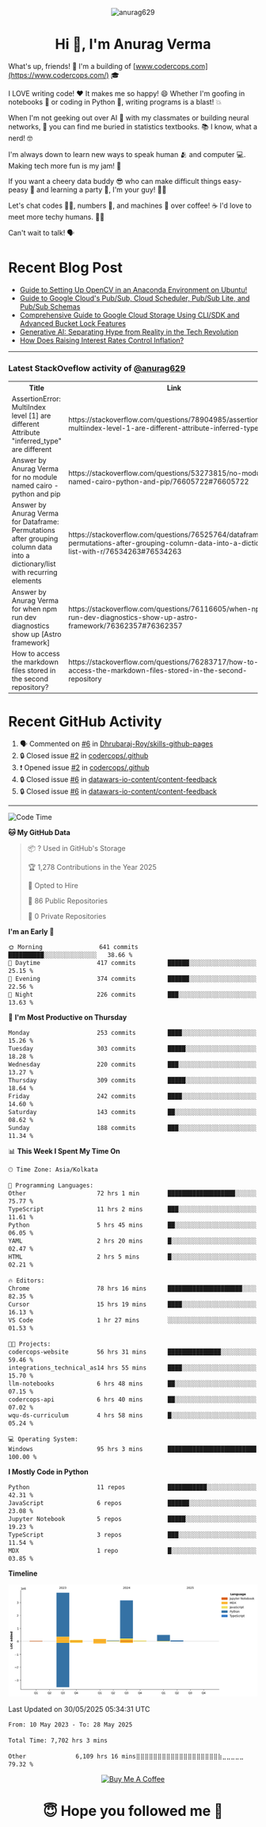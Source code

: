 

<p align="center"> <img src="https://komarev.com/ghpvc/?username=anurag629&label=Profile%20views&color=0e75b6&style=flat" alt="anurag629" /> </p>

<h1 align="center">Hi 👋, I'm Anurag Verma</h1>

What's up, friends! 👋 I'm a building of [www.codercops.com](https://www.codercops.com/) 🎓

I LOVE writing code! ❤️ It makes me so happy! 😄 Whether I'm goofing in notebooks 📓 or coding in Python 🐍, writing programs is a blast! 💥

When I'm not geeking out over AI 🤖 with my classmates or building neural networks, 🧠 you can find me buried in statistics textbooks. 📚 I know, what a nerd! 🤓

I'm always down to learn new ways to speak human 🫂 and computer 💻. Making tech more fun is my jam! 🍇

If you want a cheery data buddy 😎 who can make difficult things easy-peasy 🥝 and learning a party 🎉, I'm your guy! 🙋‍♂️

Let's chat codes 👨‍💻, numbers 🧮, and machines 🤖 over coffee! ☕ I'd love to meet more techy humans. 💁‍♂️

Can't wait to talk! 🗣️

# Recent Blog Post

<!-- BLOG-POST-LIST:START -->
- [Guide to Setting Up OpenCV in an Anaconda Environment on Ubuntu!](https://codercops.tech/blog/computer-vision-bootcamp/Guide-to-Setting-Up-OpenCV-in-an-Anaconda-Environment-on-Ubuntu!)
- [Guide to Google Cloud&#39;s Pub/Sub, Cloud Scheduler, Pub/Sub Lite, and Pub/Sub Schemas](https://codercops.tech/blog/google-cloud/Google-Clouds-Pub-Sub-Cloud-Scheduler-Pub-Sub-Lite-and-Pub-Sub-Schemas)
- [Comprehensive Guide to Google Cloud Storage Using CLI/SDK and Advanced Bucket Lock Features](https://codercops.tech/blog/google-cloud/Google-Cloud-Storage-Using-CLI-SDK-and-Advanced-Bucket-Lock-Features)
- [Generative AI: Separating Hype from Reality in the Tech Revolution](https://codercops.tech/blog/tech-latest-updates/generative-ai-seperating-hype-from-reality-in-the-tech-revolution)
- [How Does Raising Interest Rates Control Inflation?](https://codercops.tech/blog/startup-unicorn/how-does-raising-interest-rates-control-inflation)
<!-- BLOG-POST-LIST:END -->

---

### Latest StackOveflow activity of [@anurag629](https://github.com/anurag629)
<table>
  <tr><th>Title</th><th>Link</th></tr>
  <!-- STACKOVERFLOW:START --><tr><td>AssertionError: MultiIndex level [1] are different Attribute &quot;inferred_type&quot; are different</td><td>https://stackoverflow.com/questions/78904985/assertionerror-multiindex-level-1-are-different-attribute-inferred-type-are</td></tr><tr><td>Answer by Anurag Verma for no module named cairo - python and pip</td><td>https://stackoverflow.com/questions/53273815/no-module-named-cairo-python-and-pip/76605722#76605722</td></tr><tr><td>Answer by Anurag Verma for Dataframe: Permutations after grouping column data into a dictionary/list with recurring elements</td><td>https://stackoverflow.com/questions/76525764/dataframe-permutations-after-grouping-column-data-into-a-dictionary-list-with-r/76534263#76534263</td></tr><tr><td>Answer by Anurag Verma for when npm run dev diagnostics show up [Astro framework]</td><td>https://stackoverflow.com/questions/76116605/when-npm-run-dev-diagnostics-show-up-astro-framework/76362357#76362357</td></tr><tr><td>How to access the markdown files stored in the second repository?</td><td>https://stackoverflow.com/questions/76283717/how-to-access-the-markdown-files-stored-in-the-second-repository</td></tr><!-- STACKOVERFLOW:END -->
</table>

# Recent GitHub Activity
<!--START_SECTION:activity-->
1. 🗣 Commented on [#6](https://github.com/Dhrubaraj-Roy/skills-github-pages/issues/6#issuecomment-2816675607) in [Dhrubaraj-Roy/skills-github-pages](https://github.com/Dhrubaraj-Roy/skills-github-pages)
2. 🔒 Closed issue [#2](https://github.com/codercops/.github/issues/2) in [codercops/.github](https://github.com/codercops/.github)
3. ❗ Opened issue [#2](https://github.com/codercops/.github/issues/2) in [codercops/.github](https://github.com/codercops/.github)
4. 🔒 Closed issue [#6](https://github.com/datawars-io-content/content-feedback/issues/6) in [datawars-io-content/content-feedback](https://github.com/datawars-io-content/content-feedback)
5. 🔒 Closed issue [#6](https://github.com/datawars-io-content/content-feedback/issues/6) in [datawars-io-content/content-feedback](https://github.com/datawars-io-content/content-feedback)
<!--END_SECTION:activity-->

---

<!--START_SECTION:waka-->
![Code Time](http://img.shields.io/badge/Code%20Time-7%2C702%20hrs%203%20mins-blue)

**🐱 My GitHub Data** 

> 📦 ? Used in GitHub's Storage 
 > 
> 🏆 1,278 Contributions in the Year 2025
 > 
> 💼 Opted to Hire
 > 
> 📜 86 Public Repositories 
 > 
> 🔑 0 Private Repositories 
 > 
**I'm an Early 🐤** 

```text
🌞 Morning                641 commits         ██████████░░░░░░░░░░░░░░░   38.66 % 
🌆 Daytime                417 commits         ██████░░░░░░░░░░░░░░░░░░░   25.15 % 
🌃 Evening                374 commits         ██████░░░░░░░░░░░░░░░░░░░   22.56 % 
🌙 Night                  226 commits         ███░░░░░░░░░░░░░░░░░░░░░░   13.63 % 
```
📅 **I'm Most Productive on Thursday** 

```text
Monday                   253 commits         ████░░░░░░░░░░░░░░░░░░░░░   15.26 % 
Tuesday                  303 commits         █████░░░░░░░░░░░░░░░░░░░░   18.28 % 
Wednesday                220 commits         ███░░░░░░░░░░░░░░░░░░░░░░   13.27 % 
Thursday                 309 commits         █████░░░░░░░░░░░░░░░░░░░░   18.64 % 
Friday                   242 commits         ████░░░░░░░░░░░░░░░░░░░░░   14.60 % 
Saturday                 143 commits         ██░░░░░░░░░░░░░░░░░░░░░░░   08.62 % 
Sunday                   188 commits         ███░░░░░░░░░░░░░░░░░░░░░░   11.34 % 
```


📊 **This Week I Spent My Time On** 

```text
🕑︎ Time Zone: Asia/Kolkata

💬 Programming Languages: 
Other                    72 hrs 1 min        ███████████████████░░░░░░   75.77 % 
TypeScript               11 hrs 2 mins       ███░░░░░░░░░░░░░░░░░░░░░░   11.61 % 
Python                   5 hrs 45 mins       ██░░░░░░░░░░░░░░░░░░░░░░░   06.05 % 
YAML                     2 hrs 20 mins       █░░░░░░░░░░░░░░░░░░░░░░░░   02.47 % 
HTML                     2 hrs 5 mins        █░░░░░░░░░░░░░░░░░░░░░░░░   02.21 % 

🔥 Editors: 
Chrome                   78 hrs 16 mins      █████████████████████░░░░   82.35 % 
Cursor                   15 hrs 19 mins      ████░░░░░░░░░░░░░░░░░░░░░   16.13 % 
VS Code                  1 hr 27 mins        ░░░░░░░░░░░░░░░░░░░░░░░░░   01.53 % 

🐱‍💻 Projects: 
codercops-website        56 hrs 31 mins      ███████████████░░░░░░░░░░   59.46 % 
integrations_technical_as14 hrs 55 mins      ████░░░░░░░░░░░░░░░░░░░░░   15.70 % 
llm-notebooks            6 hrs 48 mins       ██░░░░░░░░░░░░░░░░░░░░░░░   07.15 % 
codercops-api            6 hrs 40 mins       ██░░░░░░░░░░░░░░░░░░░░░░░   07.02 % 
wqu-ds-curriculum        4 hrs 58 mins       █░░░░░░░░░░░░░░░░░░░░░░░░   05.24 % 

💻 Operating System: 
Windows                  95 hrs 3 mins       █████████████████████████   100.00 % 
```

**I Mostly Code in Python** 

```text
Python                   11 repos            ███████████░░░░░░░░░░░░░░   42.31 % 
JavaScript               6 repos             ██████░░░░░░░░░░░░░░░░░░░   23.08 % 
Jupyter Notebook         5 repos             █████░░░░░░░░░░░░░░░░░░░░   19.23 % 
TypeScript               3 repos             ███░░░░░░░░░░░░░░░░░░░░░░   11.54 % 
MDX                      1 repo              █░░░░░░░░░░░░░░░░░░░░░░░░   03.85 % 
```



**Timeline**

![Lines of Code chart](https://raw.githubusercontent.com/anurag629/anurag629/main/assets/bar_graph.png)


 Last Updated on 30/05/2025 05:34:31 UTC
<!--END_SECTION:waka-->

<!--START_SECTION:waka-simple-->

```text
From: 10 May 2023 - To: 28 May 2025

Total Time: 7,702 hrs 3 mins

Other              6,109 hrs 16 mins⣿⣿⣿⣿⣿⣿⣿⣿⣿⣿⣿⣿⣿⣿⣿⣿⣿⣿⣿⣷⣀⣀⣀⣀⣀   79.32 %
```

<!--END_SECTION:waka-simple-->

<p align="center"> 
<a href="https://www.buymeacoffee.com/anurag629" target="_blank"><img src="https://cdn.buymeacoffee.com/buttons/default-orange.png" alt="Buy Me A Coffee" height="60" width="250"></a>
</p>


<h1 align="center"> 😇 Hope you followed me 🥰  </h1>
